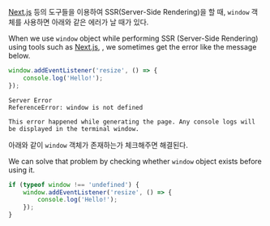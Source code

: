 [Next.js](https://nextjs.org/) 등의 도구들을 이용하여 SSR(Server-Side Rendering)을 할 때,
`window` 객체를 사용하면 아래와 같은 에러가 날 때가 있다.

When we use `window` object while performing SSR (Server-Side Rendering) using tools such as [Next.js](https://nextjs.org/),
, we sometimes get the error like the message below.

```typescript
window.addEventListener('resize', () => {
    console.log('Hello!');
});
```

```text
Server Error
ReferenceError: window is not defined

This error happened while generating the page. Any console logs will be displayed in the terminal window.
```

아래와 같이 `window` 객체가 존재하는가 체크해주면 해결된다.

We can solve that problem by checking whether `window` object exists before using it.

```typescript
if (typeof window !== 'undefined') {
    window.addEventListener('resize', () => {
        console.log('Hello!');
    });
}
```
